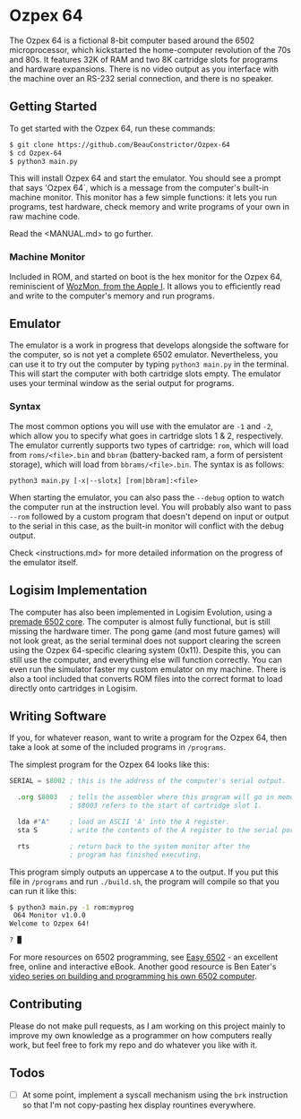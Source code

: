 # Ozpex 64

The Ozpex 64 is a fictional 8-bit computer based around the 6502 microprocessor, which kickstarted the home-computer revolution of the 70s and 80s. It features 32K of RAM and two 8K cartridge slots for programs and hardware expansions. There is no video output as you interface with the machine over an RS-232 serial connection, and there is no speaker.

## Getting Started

To get started with the Ozpex 64, run these commands:

```sh
$ git clone https://github.com/BeauConstrictor/Ozpex-64
$ cd Ozpex-64
$ python3 main.py
```

This will install Ozpex 64 and start the emulator. You should see a prompt that says 'Ozpex 64`, which is a message from the computer's built-in machine monitor. This monitor has a few simple functions: it lets you run programs, test hardware, check memory and write programs of your own in raw machine code.

Read the <MANUAL.md> to go further.

### Machine Monitor

Included in ROM, and started on boot is the hex monitor for the Ozpex 64, reminiscient of [WozMon, from the Apple I](https://www.sbprojects.net/projects/apple1/wozmon.php). It allows you to efficiently read and write to the computer's memory and run programs.

## Emulator

The emulator is a work in progress that develops alongside the software for the computer, so is not yet a complete 6502 emulator. Nevertheless, you can use it to try out the computer by typing `python3 main.py` in the terminal. This will start the computer with both cartridge slots empty. The emulator uses your terminal window as the serial output for programs.

### Syntax

The most common options you will use with the emulator are `-1` and `-2`, which allow you to specify what goes in cartridge slots 1 & 2, respectively. The emulator currently supports two types of cartridge: `rom`, which will load from `roms/<file>.bin` and `bbram` (battery-backed ram, a form of persistent storage), which will load from `bbrams/<file>.bin`. The syntax is as follows:

```plain
python3 main.py [-x|--slotx] [rom|bbram]:<file>
```

When starting the emulator, you can also pass the `--debug` option to watch the computer run at the instruction level. You will probably also want to pass `--rom` followed by a custom program that doesn't depend on input or output to the serial in this case, as the built-in monitor will conflict with the debug output.

Check <instructions.md> for more detailed information on the progress of the emulator itself.

## Logisim Implementation

The computer has also been implemented in Logisim Evolution, using a [premade 6502 core](https://github.com/solrabizna/logi6502). The computer is almost fully functional, but is still missing the hardware timer. The pong game (and most future games) will not look great, as the serial terminal does not support clearing the screen using the Ozpex 64-specific clearing system (0x11). Despite this, you can still use the computer, and everything else will function correctly. You can even run the simulator faster my custom emulator on my machine. There is also a tool included that converts ROM files into the correct format to load directly onto cartridges in Logisim.

## Writing Software

If you, for whatever reason, want to write a program for the Ozpex 64, then take a look at some of the included programs in `/programs`.

The simplest program for the Ozpex 64 looks like this:

```asm
SERIAL = $8002 ; this is the address of the computer's serial output.

  .org $8003   ; tells the assembler where this program will go in memory.
               ; $8003 refers to the start of cartridge slot 1.

  lda #"A"     ; load an ASCII 'A' into the A register.
  sta S        ; write the contents of the A register to the serial port.

  rts          ; return back to the system monitor after the
               ; program has finished executing.
```

This program simply outputs an uppercase `A` to the output. If you put this file in `/programs` and run `./build.sh`, the program will compile so that you can run it like this:

```sh
$ python3 main.py -1 rom:myprog
 O64 Monitor v1.0.0
Welcome to Ozpex 64!

? █
```

For more resources on 6502 programming, see [Easy 6502](https://skilldrick.github.io/easy6502/) - an excellent free, online and interactive eBook. Another good resource is Ben Eater's [video series on building and programming his own 6502 computer](https://www.youtube.com/watch?v=LnzuMJLZRdU&list=PLowKtXNTBypFbtuVMUVXNR0z1mu7dp7eH).

## Contributing

Please do not make pull requests, as I am working on this project mainly to improve my own knowledge as a programmer on how computers really work, but feel free to fork my repo and do whatever you like with it.

## Todos

- [ ] At some point, implement a syscall mechanism using the `brk` instruction so that I'm not copy-pasting hex display rountines everywhere.
